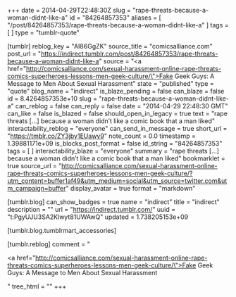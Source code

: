 +++
date = 2014-04-29T22:48:30Z
slug = "rape-threats-because-a-woman-didnt-like-a"
id = "84264857353"
aliases = [ "/post/84264857353/rape-threats-because-a-woman-didnt-like-a" ]
tags = [ ]
type = "tumblr-quote"

[tumblr]
reblog_key = "AI86GgZK"
source_title = "comicsalliance.com"
post_url = "https://indirect.tumblr.com/post/84264857353/rape-threats-because-a-woman-didnt-like-a"
source = "<a href=\"http://comicsalliance.com/sexual-harassment-online-rape-threats-comics-superheroes-lessons-men-geek-culture/\">Fake Geek Guys: A Message to Men About Sexual Harassment</a>"
state = "published"
type = "quote"
blog_name = "indirect"
is_blaze_pending = false
can_blaze = false
id = 8.4264857353e+10
slug = "rape-threats-because-a-woman-didnt-like-a"
can_reblog = false
can_reply = false
date = "2014-04-29 22:48:30 GMT"
can_like = false
is_blazed = false
should_open_in_legacy = true
text = "rape threats […] because a woman didn’t like a comic book that a man liked"
interactability_reblog = "everyone"
can_send_in_message = true
short_url = "https://tmblr.co/ZY3jby1EUawy9"
note_count = 0.0
timestamp = 1.39881171e+09
is_blocks_post_format = false
id_string = "84264857353"
tags = [ ]
interactability_blaze = "everyone"
summary = "rape threats […] because a woman didn’t like a comic book that a man liked"
bookmarklet = true
source_url = "http://comicsalliance.com/sexual-harassment-online-rape-threats-comics-superheroes-lessons-men-geek-culture/?utm_content=buffer1af49&utm_medium=social&utm_source=twitter.com&utm_campaign=buffer"
display_avatar = true
format = "markdown"

[tumblr.blog]
can_show_badges = true
name = "indirect"
title = "indirect"
description = ""
url = "https://indirect.tumblr.com/"
uuid = "t:PgyUJU3SA2Klwyt81UWAwQ"
updated = 1.738205153e+09

[tumblr.blog.tumblrmart_accessories]

[tumblr.reblog]
comment = "<p><a href=\"http://comicsalliance.com/sexual-harassment-online-rape-threats-comics-superheroes-lessons-men-geek-culture/\">Fake Geek Guys: A Message to Men About Sexual Harassment</a></p>"
tree_html = ""
+++
